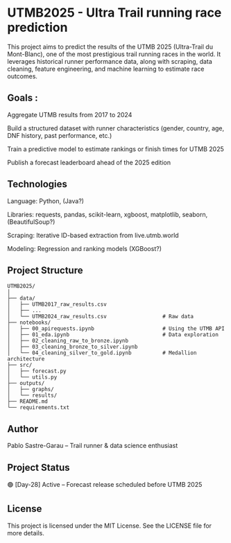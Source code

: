 # UTMB2025 - Ultra Trail running race prediction

This project aims to predict the results of the UTMB 2025 (Ultra-Trail du Mont-Blanc), one of the most prestigious trail running races in the world. It leverages historical runner performance data, along with scraping, data cleaning, feature engineering, and machine learning to estimate race outcomes.

## Goals :

Aggregate UTMB results from 2017 to 2024

Build a structured dataset with runner characteristics (gender, country, age, DNF history, past performance, etc.)

Train a predictive model to estimate rankings or finish times for UTMB 2025

Publish a forecast leaderboard ahead of the 2025 edition

## Technologies

Language: Python, (Java?)

Libraries: requests, pandas, scikit-learn, xgboost, matplotlib, seaborn, (BeautifulSoup?)

Scraping: Iterative ID-based extraction from live.utmb.world

Modeling: Regression and ranking models (XGBoost?)

## Project Structure

```
UTMB2025/
│
├── data/
│   ├── UTMB2017_raw_results.csv
│   ├── ...
│   └── UTMB2024_raw_results.csv                  # Raw data
├── notebooks/
│   ├── 00_apirequests.ipynb                      # Using the UTMB API
│   ├── 01_eda.ipynb                              # Data exploration
│   ├── 02_cleaning_raw_to_bronze.ipynb 
│   ├── 03_cleaning_bronze_to_silver.ipynb 
│   └── 04_cleaning_silver_to_gold.ipynb          # Medallion architecture
├── src/
│   ├── forecast.py           
│   └── utils.py
├── outputs/
│   ├── graphs/           
│   └── results/
├── README.md
└── requirements.txt
```

## Author
Pablo Sastre-Garau – Trail runner & data science enthusiast

## Project Status
🟢 [Day-28] Active – Forecast release scheduled before UTMB 2025

## License
This project is licensed under the MIT License. See the LICENSE file for more details.
